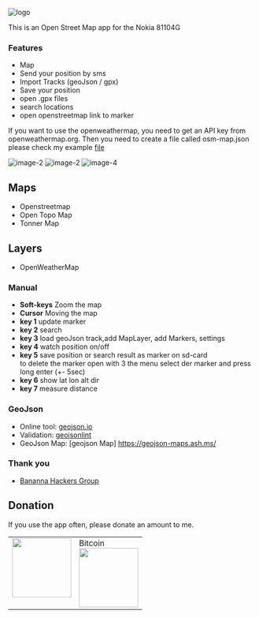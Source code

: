![logo](/images/logo.png) 

This is an Open Street Map app for the Nokia 81104G 

### Features
+ Map
+ Send your position by sms
+ Import Tracks (geoJson / gpx)
+ Save your position
+ open .gpx files
+ search locations
+ open openstreetmap link to marker

If you want to use the openweathermap, you need to get an API key from openweathermap.org. Then you need to create a file called osm-map.json please check my example [file](/osm-map.json)



![image-2](/images/image-2.png)
![image-2](/images/image-3.png)
![image-4](/images/image-4.png)

## Maps
+ Openstreetmap
+ Open Topo Map
+ Tonner Map

## Layers
+ OpenWeatherMap

### Manual
+ **Soft-keys** Zoom the map
+ **Cursor** Moving the map
+ **key 1** update marker
+ **key 2** search
+ **key 3** load geoJson track,add MapLayer, add Markers, settings
+ **key 4** watch position on/off
+ **key 5** save position or search result as marker on sd-card <br>
to delete the marker open with 3 the menu select der marker and press long enter (+- 5sec)
+ **key 6** show lat lon alt dir
+ **key 7** measure distance


### GeoJson
+ Online tool: [geojson.io](http://geojson.io/#map=1/-55/228)
+ Validation: [geojsonlint](http://geojsonlint.com/)
+ GeoJson Map: [geojson Map] https://geojson-maps.ash.ms/


### Thank you
+ [Bananna Hackers Group](https://groups.google.com/forum/?utm_medium=email&utm_source=footer#!forum/bananahackers)

## Donation
If you use the app often, please donate an amount to me.
<br>
<table class="border-0"> 
  <tr class="border-0" >
    <td valign="top" class="border-0">
        <div>
            <a href="https://paypal.me/strukturart?locale.x=de_DE" target="_blank">
                <img src="/images/paypal.png" width="120px">
            </a>
        </div>
    </td>
    <td valign="top" class="border-0">
        <div>
            <div>Bitcoin</div>
            <img src="/images/bitcoin_rcv.png" width="120px">
        </div>
    </td>
  </tr>
 </table>


